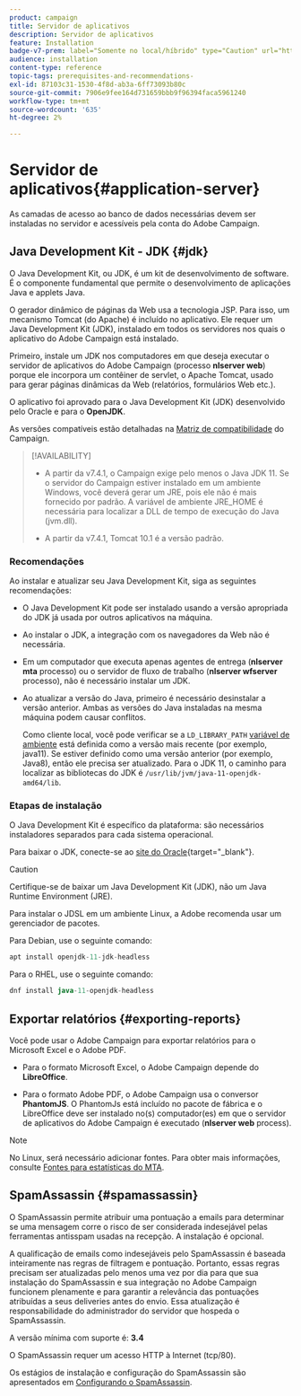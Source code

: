 ```yaml
---
product: campaign
title: Servidor de aplicativos
description: Servidor de aplicativos
feature: Installation
badge-v7-prem: label="Somente no local/híbrido" type="Caution" url="https://experienceleague.adobe.com/docs/campaign-classic/using/installing-campaign-classic/architecture-and-hosting-models/hosting-models-lp/hosting-models.html?lang=pt-BR" tooltip="Aplica-se somente a implantações locais e híbridas"
audience: installation
content-type: reference
topic-tags: prerequisites-and-recommendations-
exl-id: 87103c31-1530-4f8d-ab3a-6ff73093b80c
source-git-commit: 7906e9fee164d731659bbb9f96394faca5961240
workflow-type: tm+mt
source-wordcount: '635'
ht-degree: 2%

---
```


# Servidor de aplicativos{#application-server}

As camadas de acesso ao banco de dados necessárias devem ser instaladas no servidor e acessíveis pela conta do Adobe Campaign.

## Java Development Kit - JDK {#jdk}

O Java Development Kit, ou JDK, é um kit de desenvolvimento de software. É o componente fundamental que permite o desenvolvimento de aplicações Java e applets Java.

O gerador dinâmico de páginas da Web usa a tecnologia JSP. Para isso, um mecanismo Tomcat (do Apache) é incluído no aplicativo. Ele requer um Java Development Kit (JDK), instalado em todos os servidores nos quais o aplicativo do Adobe Campaign está instalado.

Primeiro, instale um JDK nos computadores em que deseja executar o servidor de aplicativos do Adobe Campaign (processo **nlserver web**) porque ele incorpora um contêiner de servlet, o Apache Tomcat, usado para gerar páginas dinâmicas da Web (relatórios, formulários Web etc.).

O aplicativo foi aprovado para o Java Development Kit (JDK) desenvolvido pelo Oracle e para o **OpenJDK**.

As versões compatíveis estão detalhadas na [Matriz de compatibilidade](../../rn/using/compatibility-matrix.md) do Campaign.


>[!AVAILABILITY]
>
>* A partir da v7.4.1, o Campaign exige pelo menos o Java JDK 11. Se o servidor do Campaign estiver instalado em um ambiente Windows, você deverá gerar um JRE, pois ele não é mais fornecido por padrão. A variável de ambiente JRE_HOME é necessária para localizar a DLL de tempo de execução do Java (jvm.dll).
>
>* A partir da v7.4.1, Tomcat 10.1 é a versão padrão.
>

### Recomendações

Ao instalar e atualizar seu Java Development Kit, siga as seguintes recomendações:

* O Java Development Kit pode ser instalado usando a versão apropriada do JDK já usada por outros aplicativos na máquina.

* Ao instalar o JDK, a integração com os navegadores da Web não é necessária.

* Em um computador que executa apenas agentes de entrega (**nlserver mta** processo) ou o servidor de fluxo de trabalho (**nlserver wfserver** processo), não é necessário instalar um JDK.

* Ao atualizar a versão do Java, primeiro é necessário desinstalar a versão anterior. Ambas as versões do Java instaladas na mesma máquina podem causar conflitos.

  Como cliente local, você pode verificar se a `LD_LIBRARY_PATH` [variável de ambiente](installing-packages-with-linux.md#environment-variables) está definida como a versão mais recente (por exemplo, java11). Se estiver definido como uma versão anterior (por exemplo, Java8), então ele precisa ser atualizado. Para o JDK 11, o caminho para localizar as bibliotecas do JDK é `/usr/lib/jvm/java-11-openjdk-amd64/lib`.


### Etapas de instalação

O Java Development Kit é específico da plataforma: são necessários instaladores separados para cada sistema operacional.

Para baixar o JDK, conecte-se ao [site do Oracle](https://www.oracle.com/technetwork/java/javase/downloads/index.html){target="_blank"}.

>[!CAUTION]
>
> Certifique-se de baixar um Java Development Kit (JDK), não um Java Runtime Environment (JRE).


Para instalar o JDSL em um ambiente Linux, a Adobe recomenda usar um gerenciador de pacotes.

Para Debian, use o seguinte comando:

```sql
apt install openjdk-11-jdk-headless
```

Para o RHEL, use o seguinte comando:

```sql
dnf install java-11-openjdk-headless
```



## Exportar relatórios {#exporting-reports}

Você pode usar o Adobe Campaign para exportar relatórios para o Microsoft Excel e o Adobe PDF.

* Para o formato Microsoft Excel, o Adobe Campaign depende do **LibreOffice**.

* Para o formato Adobe PDF, o Adobe Campaign usa o conversor **PhantomJS**. O PhantomJs está incluído no pacote de fábrica e o LibreOffice deve ser instalado no(s) computador(es) em que o servidor de aplicativos do Adobe Campaign é executado (**nlserver web** process).

>[!NOTE]
>
>No Linux, será necessário adicionar fontes. Para obter mais informações, consulte [Fontes para estatísticas do MTA](../../installation/using/prerequisites-of-campaign-installation-in-linux.md#fonts-for-mta-statistics).

## SpamAssassin {#spamassassin}

O SpamAssassin permite atribuir uma pontuação a emails para determinar se uma mensagem corre o risco de ser considerada indesejável pelas ferramentas antisspam usadas na recepção. A instalação é opcional.

A qualificação de emails como indesejáveis pelo SpamAssassin é baseada inteiramente nas regras de filtragem e pontuação. Portanto, essas regras precisam ser atualizadas pelo menos uma vez por dia para que sua instalação do SpamAssassin e sua integração no Adobe Campaign funcionem plenamente e para garantir a relevância das pontuações atribuídas a seus deliveries antes do envio. Essa atualização é responsabilidade do administrador do servidor que hospeda o SpamAssassin.

A versão mínima com suporte é: **3.4**

O SpamAssassin requer um acesso HTTP à Internet (tcp/80).

Os estágios de instalação e configuração do SpamAssassin são apresentados em [Configurando o SpamAssassin](../../installation/using/configuring-spamassassin.md).
